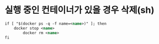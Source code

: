 # 실행 중인 컨테이너가 있을 경우 삭제(sh)

```xml
if [ "$(docker ps -q -f name=<name>)" ]; then
    docker stop <name>
		docker rm <name>
fi
```